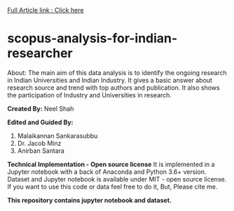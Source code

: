 
[Full Article link : Click here](https://neelshah18.github.io/project/2017-03-15-Scopus-analysis/)

# scopus-analysis-for-indian-researcher
About: The main aim of this data analysis is to identify the ongoing research in Indian Universities and Indian Industry. It gives a basic answer about research source and trend with top authors and publication. It also shows the participation of Industry and Universities in research.

**Created By:**
Neel Shah

**Edited and Guided By:**
1) Malaikannan Sankarasubbu
2) Dr. Jacob Minz
3) Anirban Santara

**Technical Implementation - Open source license**
It is implemented in a Jupyter notebook with a back of Anaconda and Python 3.6+ version. 
Dataset and Jupyter notebook is available under MIT - open source license. If you want to use this code or data feel free to do it, But,  Please cite me.

**This repository contains jupyter notebook and dataset.**
